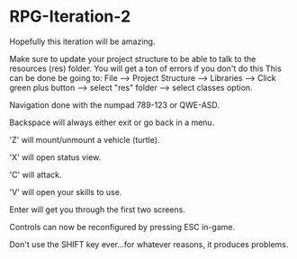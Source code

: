 # RPG-Iteration-2
Hopefully this iteration will be amazing.

Make sure to update your project structure to be able to talk to the resources (res) folder. You will get a ton of errors if you don't do this This can be done be going to:
File --> Project Structure --> Libraries --> Click green plus button --> select "res" folder --> select classes option.

Navigation done with the numpad 789-123 or QWE-ASD.

Backspace will always either exit or go back in a menu.

'Z' will mount/unmount a vehicle (turtle).

'X' will open status view.

'C' will attack.

'V' will open your skills to use.

Enter will get you through the first two screens.

Controls can now be reconfigured by pressing ESC in-game.

Don't use the SHIFT key ever...for whatever reasons, it produces problems.

